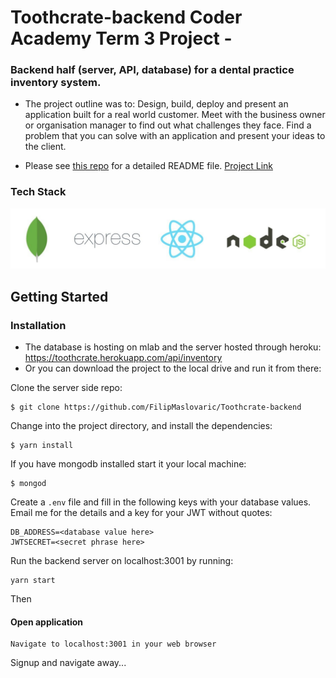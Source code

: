 # Toothcrate-backend Coder Academy Term 3 Project -

### Backend half (server, API, database) for a dental practice inventory system.

* The project outline was to: Design, build, deploy and present an application
  built for a real world customer. Meet with the business owner or organisation
  manager to find out what challenges they face. Find a problem that you can
  solve with an application and present your ideas to the client.

* Please see [this repo](https://github.com/DeadFred121/toothcrate-front) for a
  detailed README file. [Project Link](http://toothcrate.netlify.com)

### Tech Stack

![tech stack](./documentation/node_mongo.png)

## Getting Started

### Installation

* The database is hosting on mlab and the server hosted through heroku:
  https://toothcrate.herokuapp.com/api/inventory
* Or you can download the project to the local drive and run it from there:

Clone the server side repo:

```
$ git clone https://github.com/FilipMaslovaric/Toothcrate-backend
```

Change into the project directory, and install the dependencies:

```
$ yarn install
```

If you have mongodb installed start it your local machine:

```
$ mongod
```

Create a `.env` file and fill in the following keys with your database values.
Email me for the details and a key for your JWT without quotes:

```
DB_ADDRESS=<database value here>
JWTSECRET=<secret phrase here>
```

Run the backend server on localhost:3001 by running:

```
yarn start
```

Then

#### Open application

```
Navigate to localhost:3001 in your web browser
```

Signup and navigate away...
